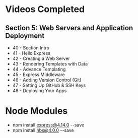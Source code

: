 # Videos Completed

## Section 5: Web Servers and Application Deployment
* 40 - Section Intro
* 41 - Hello Express
* 42 - Creating a Web Server
* 43 - Rendering Templates with Data
* 44 - Advance Templating
* 45 - Express Middleware
* 46 - Adding Version Control (Git)
* 47 - Setting Up GitHub & SSH Keys
* 48 - Deploying Your Apps

# Node Modules
* npm install express@4.14.0 --save
* npm install hbs@4.0.0 --save
